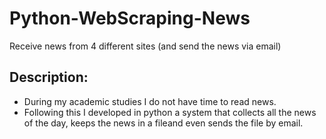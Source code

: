 # Python-WebScraping-News
Receive news from 4 different sites (and send the news via email)

## Description:
* During my academic studies I do not have time to read news.
* Following this I developed in python a system that collects all the news of the day, keeps the news in a fileand even sends the file by email.




